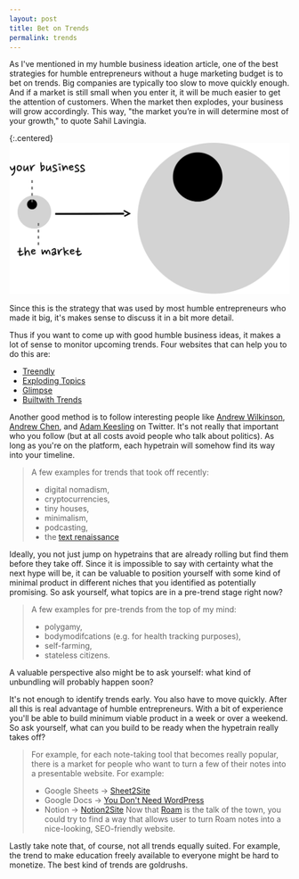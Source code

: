 ```yaml
---
layout: post
title: Bet on Trends
permalink: trends
---
```



As I've mentioned in my humble business ideation article, one of the best strategies for humble entrepreneurs without a huge marketing budget is to bet on trends. Big companies are typically too slow to move quickly enough. And if a market is still small when you enter it, it will be much easier to get the attention of customers. When the market then explodes, your business will grow accordingly. This way, "the market you’re in will determine most of your growth," to quote Sahil Lavingia.

{:.centered}
![](/images/marketgrowth.svg)

Since this is the strategy that was used by most humble entrepreneurs who made it big, it's makes sense to discuss it in a bit more detail. 

Thus if you want to come up with good humble business ideas, it makes a lot of sense to monitor upcoming trends. Four websites that can help you to do this are:

- [Treendly](https://treendly.com/)
- [Exploding Topics](https://explodingtopics.com/)
- [Glimpse](https://meetglimpse.com/)
- [Builtwith Trends](https://trends.builtwith.com/)

Another good method is to follow interesting people like [Andrew Wilkinson](https://twitter.com/awilkinson), [Andrew Chen](https://twitter.com/andrewchen), and [Adam Keesling](@adam_keesling) on Twitter. It's not really that important who you follow (but at all costs avoid people who talk about politics). As long as you're on the platform, each hypetrain will somehow find its way into your timeline.


>A few examples for trends that took off recently: 
>
>- digital nomadism,
>- cryptocurrencies,
>- tiny houses,
>- minimalism,
>- podcasting,
>- the [text renaissance](https://www.ribbonfarm.com/2020/02/24/a-text-renaissance/)

Ideally, you not just jump on hypetrains that are already rolling but find them before they take off. Since it is impossible to say with certainty what the next hype will be, it can be valuable to position yourself with some kind of minimal product in different niches that you identified as potentially promising. So ask yourself, what topics are in a pre-trend stage right now? 

>A few examples for pre-trends from the top of my mind:
>
>- polygamy,
>- bodymodifcations (e.g. for health tracking purposes),
>- self-farming,
>- stateless citizens.

A valuable perspective also might be to ask yourself: what kind of unbundling will probably happen soon?

It's not enough to identify trends early. You also have to move quickly. After all this is real advantage of humble entrepreneurs.  With a bit of experience you'll be able to build minimum viable product in a week or over a weekend. So ask yourself, what can you build to be ready when the hypetrain really takes off? 

>For example, for each note-taking tool that becomes really popular, there is a market for people who want to turn a few of their notes into a presentable website. For example:
>
>- Google Sheets → [Sheet2Site](https://www.sheet2site.com/)
>- Google Docs → [You Don't Need WordPress](https://youdontneedwp.com/)
>- Notion → [Notion2Site](https://notion2site.com/)
>Now that [Roam](https://roamresearch.com/) is the talk of the town, you could try to find a way that allows user to turn Roam notes into a nice-looking, SEO-friendly website. 

Lastly take note that, of course, not all trends equally suited. For example, the trend to make education freely available to everyone might be hard to monetize. The best kind of trends are goldrushs.